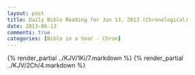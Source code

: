 ```yaml
---
layout: post
title: Daily Bible Reading for Jun 13, 2013 (Chronological)
date: 2013-06-13
comments: true
categories: [Bible in a Year - Chron]
---
```

{% render_partial ../KJV/1Ki/7.markdown %}
{% render_partial ../KJV/2Ch/4.markdown %}
